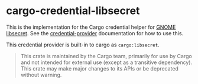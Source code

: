 # cargo-credential-libsecret

This is the implementation for the Cargo credential helper for [GNOME libsecret].
See the [credential-provider] documentation for how to use this.

This credential provider is built-in to cargo as `cargo:libsecret`.

> This crate is maintained by the Cargo team, primarily for use by Cargo
> and not intended for external use (except as a transitive dependency). This
> crate may make major changes to its APIs or be deprecated without warning.

[GNOME libsecret]: https://wiki.gnome.org/Projects/Libsecret
[credential-provider]: https://doc.rust-lang.org/nightly/cargo/reference/registry-authentication.html

